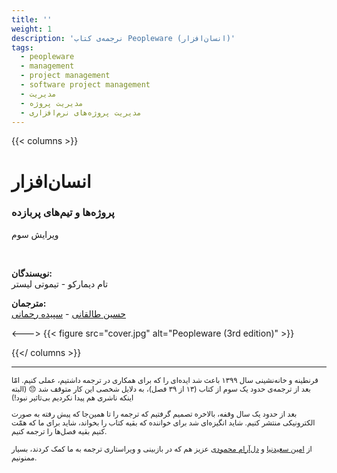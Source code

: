 ```yaml
---
title: ''
weight: 1
description: 'نرجمه‌ی کتاب Peopleware (انسان‌افزار)'
tags: 
  - peopleware
  - management
  - project management
  - software project management
  - مدیریت
  - مدیریت پروژه
  - مدیریت پروژه‌های نرم‌افزاری
---
```


{{< columns >}}

# انسان‌افزار
### پروژه‌ها و تیم‌های پربازده

ویرایش سوم

<br />

**نویسندگان:** \
تام دیمارکو - تیموتی لیستر

**مترجمان:** \
[حسین طالقانی](https://a3dho3yn.ir) - [سپیده رحمانی](https://www.linkedin.com/in/sepideh-rahmani-535927a6/)

<--->
{{< figure src="cover.jpg" alt="Peopleware (3rd edition)" >}}

{{</ columns >}}

---

<small>
قرنطینه و خانه‌نشینی سال ۱۳۹۹ باعث شد ایده‌ای را که برای همکاری در ترجمه داشتیم، عملی کنیم. امّا بعد از ترجمه‌ی حدود یک سوم از کتاب (۱۳ از ۳۹ فصل)، به دلایل شخصی این کار متوقف شد 😔 (البته اینکه ناشری هم پیدا نکردیم بی‌تاثیر نبود!)

بعد از حدود یک سال وقفه، بالاخره تصمیم گرفتیم که ترجمه را تا همین‌جا که پیش رفته به صورت الکترونیکی منتشر کنیم. شاید انگیزه‌ای شد برای خواننده که بقیه کتاب را بخواند، شاید برای ما که همّت کنیم بقیه فصل‌ها را ترجمه کنیم.

از [امین سعیدنیا](https://www.linkedin.com/in/aminsaeednia/) و [دل‌آرام محمودی](https://www.linkedin.com/in/dmahmoudisari/) عزیز هم که در بازبینی و ویراستاری ترجمه به ما کمک کردند، بسیار ممنونیم.
</small>